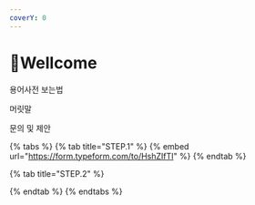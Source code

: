```yaml
---
coverY: 0
---
```


# Wellcome

용어사전 보는법

머릿말

문의 및 제안

{% tabs %}
{% tab title="STEP.1" %}
{% embed url="https://form.typeform.com/to/HshZIfTI" %}
{% endtab %}

{% tab title="STEP.2" %}

{% endtab %}
{% endtabs %}
